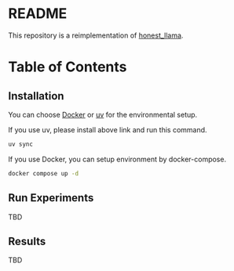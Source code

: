 # README

This repository is a reimplementation of [honest_llama](https://github.com/likenneth/honest_llama).

# Table of Contents

## Installation

You can choose [Docker](https://www.docker.com/) or [uv](https://docs.astral.sh/uv/) for the environmental setup.

If you use uv, please install above link and run this command.
```sh
uv sync
```

If you use Docker, you can setup environment by docker-compose.

```sh
docker compose up -d
```

## Run Experiments

TBD

## Results

TBD
